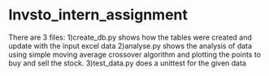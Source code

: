 # Invsto_intern_assignment

There are 3 files:
1)create_db.py shows how the tables were created and update with the input excel data
2)analyse.py shows the analysis of data using simple moving average crossover algorithm and plotting the points to buy and sell the stock.
3)test_data.py does a unittest for the given data 
